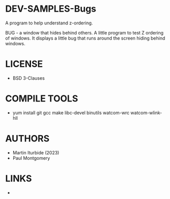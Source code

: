 # DEV-SAMPLES-Bugs
A program to help understand z-ordering.  

BUG - a window that hides behind others. A little program to test Z ordering of windows. It displays a little bug that runs around the screen hiding behind windows.

LICENSE
===============
* BSD 3-Clauses

COMPILE TOOLS
===============
* yum install git gcc make libc-devel binutils watcom-wrc watcom-wlink-hll
 
AUTHORS
===============
* Martin Iturbide (2023)
* Paul Montgomery

LINKS
===============
* 
